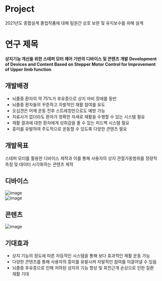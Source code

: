 # Project
2021년도 종합설계 졸업작품에 대해 팀원간 상호 보완 및 유지보수를 위해 설계

# 연구 제목
**상지기능 개선을 위한 스테퍼 모터 제어 기반의 디바이스 및 콘텐츠 개발**
**Development of Devices and Content Based on Stepper Motor Control for Improvement of Upper limb function**

## 개발배경
* 뇌졸중 환자의 약 75%가 후유증으로 상지 마비 장애를 동반
* 뇌졸중 환자들의 꾸준하고 자발적인 재활 참여를 유도
* 오십견은 어깨 운동 전후 스트레칭만으로도 예방 가능
* 치료사가 없더라도 환자가 정확한 자세로 재활을 수행할 수 있는 시스템 필요
* 재활 결과에 대한 환자에게 성취감을 줄 수 있는 피드백 시스템 필요
* 흥미를 유발하여 주도적으로 운동할 수 있도록 다양한 콘텐츠 필요

## 개발목표
스테퍼 모터를 활용한 디바이스 제작과 이를 통해 사용자의 상지 관절가동범위를 정량적 측정 및 데이터 시각화하는 콘텐츠 제작

## 디바이스
![image](https://user-images.githubusercontent.com/75357444/134477260-969a1ded-24dc-4384-ae6b-dac1687a271d.png)   
![image](https://user-images.githubusercontent.com/75357444/134477480-04f98320-8761-488f-a962-3b2761bbbf77.png)


## 콘텐츠
![image](https://user-images.githubusercontent.com/75357444/134477511-3e540209-e013-468c-922d-2076c647528d.png)


## 기대효과
* 상지 기능의 정도에 따른 차등적인 시스템을 통해 보다 효과적인 재활 운동 가능
* 다양한 콘텐츠를 통해 사용자의 흥미를 유발시켜 자발적인 참여를 이끌어낼 수 있음
* 뇌졸중 후유증으로 인해 저하된 상지의 기능 향상 및 회전근개 손상으로 인한 질환 재활 기대
